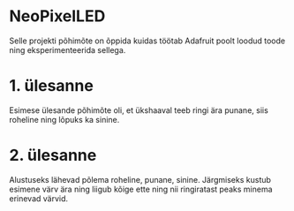 # NeoPixelLED

Selle projekti põhimõte on õppida kuidas töötab Adafruit poolt loodud toode ning eksperimenteerida sellega. 

# 1. ülesanne

Esimese ülesande põhimõte oli, et ükshaaval teeb ringi ära punane, siis roheline ning lõpuks ka sinine. 

# 2. ülesanne 

Alustuseks lähevad põlema roheline, punane, sinine. Järgmiseks kustub esimene värv ära ning liigub kõige ette ning nii ringiratast peaks minema erinevad värvid.
